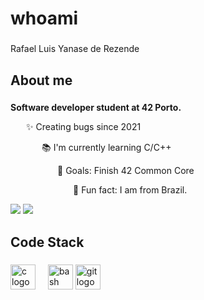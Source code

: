 <h1 align="left">whoami</h1>

###

<p align="left">Rafael Luis Yanase de Rezende</p>

###

<h2 align="left">About me</h2>

###

<p align="left" style="padding-left: 0px;"><strong>Software developer student at 42 Porto.</strong></p>
<p align="left" style="padding-left: 25px;">✨ Creating bugs since 2021</p>
<p align="left" style="padding-left: 50px;">📚 I'm currently learning C/C++</p>
<p align="left" style="padding-left: 75px;">🎯 Goals: Finish 42 Common Core</p>
<p align="left" style="padding-left: 100px;">🎲 Fun fact: I am from Brazil.</p>

<div> <a href="https://www.linkedin.com/in/rafaellyrezende" target="_blank"><img src="https://img.shields.io/badge/LinkedIn-0077B5?style=for-the-badge&logo=linkedin&logoColor=white" target="_blank"></a>
<a href="https://github.com/RafaelyRezende" target="_blank"><img src="https://img.shields.io/badge/GitHub-100000?style=for-the-badge&logo=github&logoColor=white" target="_blank"></a>

###

<h2 align="left">Code Stack</h2>

###

<div align="left">
  <img src="https://cdn.jsdelivr.net/gh/devicons/devicon/icons/c/c-original.svg" height="40" alt="c logo"  />
  <img width="12" />
  <img src="https://cdn.jsdelivr.net/gh/devicons/devicon/icons/bash/bash-original.svg" height="40" alt="bash logo"  />
  <img src="https://cdn.jsdelivr.net/gh/devicons/devicon/icons/git/git-original.svg" height="40" alt="git logo"  />
</div>

###
